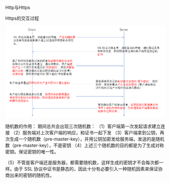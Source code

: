 Http与Https

Https的交互过程

![](../_resources/841bee84f6084f0a9ee2271c8c797690.png)


随机数的作用：
期间总共会出现三次随机数：
（1）客户端第一次发起请求建立连接
（2）服务端对上次客户端的响应，和证书一起下发
（3）客户端拿到公钥，再次生成一个随机数（pre-master-key），并用公钥加密发给服务端，发送的是随机数（pre-master-key），不是密钥
（4）上述三个随机数的目的都是为了生成对称密钥。保证密钥的唯一性。

（5）不管是客户端还是服务器，都需要随机数，这样生成的密钥才不会每次都一样。由于 SSL 协议中证书是静态的，因此十分有必要引入一种随机因素来保证协商出来的密钥的随机性。
